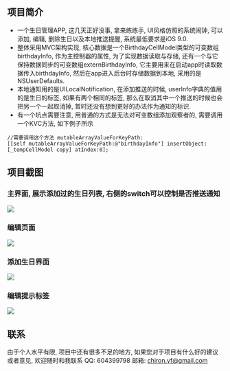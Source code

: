 ## 项目简介
- 一个生日管理APP, 这几天正好没事, 拿来练练手, UI风格仿照的系统闹钟, 可以添加, 编辑, 删除生日以及本地推送提醒, 系统最低要求是iOS 9.0.
- 整体采用MVC架构实现, 核心数据是一个BirthdayCellModel类型的可变数组birthdayInfo, 作为主控制器的属性, 为了实现数据读取与存储, 还有一个与它保持数据同步的可变数组externBirthdayInfo, 它主要用来在启动app时读取数据传入birthdayInfo, 然后在app进入后台时存储数据到本地, 采用的是NSUserDefaults.
- 本地通知用的是UILocalNotification, 在添加推送的时候, userInfo字典的值用的是生日的标签, 如果有两个相同的标签, 那么在取消其中一个推送的时候也会把另一个一起取消掉, 暂时还没有想到更好的办法作为通知的标识.
- 有一个坑点需要注意, 用普通的方式是无法对可变数组添加观察者的, 需要调用一个KVC方法, 如下例子所示
```
//需要调用这个方法 mutableArrayValueForKeyPath:
[[self mutableArrayValueForKeyPath:@"birthdayInfo"] insertObject:[_tempCellModel copy] atIndex:0];
```


## 项目截图
### 主界面, 展示添加过的生日列表, 右侧的switch可以控制是否推送通知
![](./images/home.PNG)

### 编辑页面
![](./images/edit.PNG)

### 添加生日界面
![](./images/add.PNG)

### 编辑提示标签
![](./images/label.PNG)

## 联系
由于个人水平有限, 项目中还有很多不足的地方, 如果您对于项目有什么好的建议或者意见, 欢迎随时和我联系
QQ: 604399798
邮箱: chiron.yf@gmail.com
